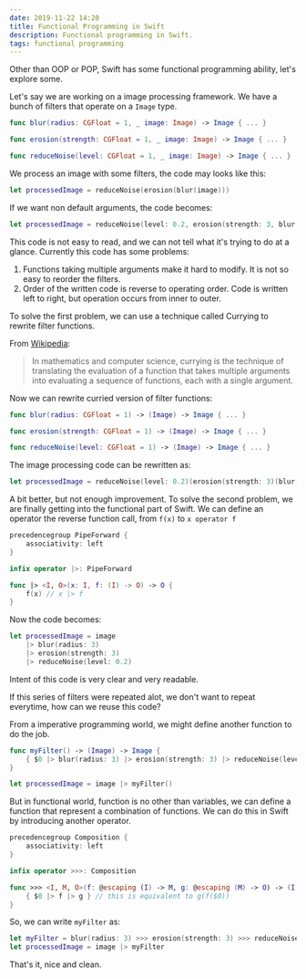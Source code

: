 ```yaml
---
date: 2019-11-22 14:20
title: Functional Programming in Swift
description: Functional programming in Swift.
tags: functional programming
---
```


Other than OOP or POP, Swift has some functional programming ability, let's explore some.

Let's say we are working on a image processing framework. We have a bunch of filters that operate on a `Image` type.

``` Swift
func blur(radius: CGFloat = 1, _ image: Image) -> Image { ... }

func erosion(strength: CGFloat = 1, _ image: Image) -> Image { ... }

func reduceNoise(level: CGFloat = 1, _ image: Image) -> Image { ... }
```

We process an image with some filters, the code may looks like this:

``` Swift
let processedImage = reduceNoise(erosion(blur(image)))
```

If we want non default arguments, the code becomes:

``` Swift
let processedImage = reduceNoise(level: 0.2, erosion(strength: 3, blur(radius: 5, image)))
```

This code is not easy to read, and we can not tell what it's trying to do at a glance. Currently this code has some problems:

1. Functions taking multiple arguments make it hard to modify. It is not so easy to reorder the filters.
2. Order of the written code is reverse to operating order. Code is written left to right, but operation occurs from inner to outer.

To solve the first problem, we can use a technique called Currying to rewrite filter functions.

From [Wikipedia](https://en.wikipedia.org/wiki/Currying):

> In mathematics and computer science, currying is the technique of translating the evaluation of a function that takes multiple arguments into evaluating a sequence of functions, each with a single argument.

Now we can rewrite curried version of filter functions:

``` Swift
func blur(radius: CGFloat = 1) -> (Image) -> Image { ... }

func erosion(strength: CGFloat = 1) -> (Image) -> Image { ... }

func reduceNoise(level: CGFloat = 1) -> (Image) -> Image { ... }
```

The image processing code can be rewritten as:

``` Swift
let processedImage = reduceNoise(level: 0.2)(erosion(strength: 3)(blur(radius: 5)(image)))
```

A bit better, but not enough improvement. To solve the second problem, we are finally getting into the functional part of Swift. We can define an operator the reverse function call, from `f(x)` to `x operator f`

``` Swift
precedencegroup PipeForward {
    associativity: left
}

infix operator |>: PipeForward

func |> <I, O>(x: I, f: (I) -> O) -> O {
    f(x) // x |> f
}
```

Now the code becomes:

``` Swift
let processedImage = image
    |> blur(radius: 3)
    |> erosion(strength: 3)
    |> reduceNoise(level: 0.2)
```

Intent of this code is very clear and very readable.

If this series of filters were repeated alot, we don't want to repeat everytime, how can we reuse this code?

From a imperative programming world, we might define another function to do the job.

``` Swift
func myFilter() -> (Image) -> Image {
    { $0 |> blur(radius: 3) |> erosion(strength: 3) |> reduceNoise(level: 0.2) }
}

let processedImage = image |> myFilter()
```

But in functional world, function is no other than variables, we can define a function that represent a combination of functions. We can do this in Swift by introducing another operator.

``` Swift
precedencegroup Composition {
    associativity: left
}

infix operator >>>: Composition

func >>> <I, M, O>(f: @escaping (I) -> M, g: @escaping (M) -> O) -> (I) -> O {
    { $0 |> f |> g } // this is equivalent to g(f($0))
}
```

So, we can write `myFilter` as:

``` Swift
let myFilter = blur(radius: 3) >>> erosion(strength: 3) >>> reduceNoise(level: 0.2)
let processedImage = image |> myFilter
```

That's it, nice and clean.
